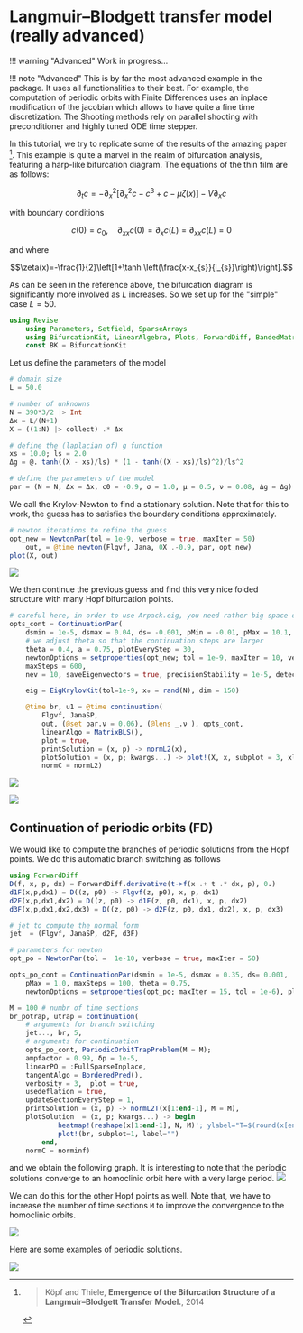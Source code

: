 # Langmuir–Blodgett transfer model (really advanced)

!!! warning "Advanced"
    Work in progress...


!!! note "Advanced"
    This is by far the most advanced example in the package. It uses all functionalities to their best. For example, the computation of periodic orbits with Finite Differences uses an inplace modification of the jacobian which allows to have quite a fine time discretization. The Shooting methods rely on parallel shooting with preconditioner and highly tuned ODE time stepper.
      
    
In this tutorial, we try to replicate some of the results of the amazing paper [^Köpf]. This example is quite a marvel in the realm of bifurcation analysis, featuring a harp-like bifurcation diagram. The equations of the thin film are as follows:

$$\partial_{t} c=-\partial_{x}^{2}\left[\partial_{x}^{2} c-c^{3}+c-\mu \zeta(x)\right]-V \partial_{x} c$$

with boundary conditions

$$c(0)=c_{0}, \quad \partial_{x x} c(0)=\partial_{x} c(L)=\partial_{x x} c(L)=0$$

and where

$$\zeta(x)=-\frac{1}{2}\left[1+\tanh \left(\frac{x-x_{s}}{l_{s}}\right)\right].$$

As can be seen in the reference above, the bifurcation diagram is significantly more involved as $L$ increases. So we set up for the "simple" case $L=50$.

```julia
using Revise
	using Parameters, Setfield, SparseArrays
	using BifurcationKit, LinearAlgebra, Plots, ForwardDiff, BandedMatrices
	const BK = BifurcationKit
```

Let us define the parameters of the model

```julia
# domain size
L = 50.0

# number of unknowns
N = 390*3/2 |> Int
Δx = L/(N+1)
X = ((1:N) |> collect) .* Δx

# define the (laplacian of) g function
xs = 10.0; ls = 2.0
Δg = @. tanh((X - xs)/ls) * (1 - tanh((X - xs)/ls)^2)/ls^2

# define the parameters of the model
par = (N = N, Δx = Δx, c0 = -0.9, σ = 1.0, μ = 0.5, ν = 0.08, Δg = Δg)
```

We call the Krylov-Newton to find a stationary solution. Note that for this to work, the guess has to satisfies the boundary conditions approximately.

```julia
# newton iterations to refine the guess
opt_new = NewtonPar(tol = 1e-9, verbose = true, maxIter = 50)
	out, = @time newton(Flgvf, Jana, 0X .-0.9, par, opt_new)
plot(X, out)
```

![](langmuir1.png)

We then continue the previous guess and find this very nice folded structure with many Hopf bifurcation points.

```julia
# careful here, in order to use Arpack.eig, you need rather big space or compute ~100 eigenvalues
opts_cont = ContinuationPar(
	dsmin = 1e-5, dsmax = 0.04, ds= -0.001, pMin = -0.01, pMax = 10.1,
	# we adjust theta so that the continuation steps are larger
	theta = 0.4, a = 0.75, plotEveryStep = 30,
	newtonOptions = setproperties(opt_new; tol = 1e-9, maxIter = 10, verbose = false),
	maxSteps = 600,
	nev = 10, saveEigenvectors = true, precisionStability = 1e-5, detectBifurcation = 3, dsminBisection = 1e-8, maxBisectionSteps = 15, nInversion = 6, tolBisectionEigenvalue = 1e-9, saveSolEveryStep = 50)

	eig = EigKrylovKit(tol=1e-9, x₀ = rand(N), dim = 150)

	@time br, u1 = @time continuation(
		Flgvf, JanaSP,
		out, (@set par.ν = 0.06), (@lens _.ν ), opts_cont,
		linearAlgo = MatrixBLS(),
		plot = true,
		printSolution = (x, p) -> normL2(x),
		plotSolution = (x, p; kwargs...) -> plot!(X, x, subplot = 3, xlabel = "Nx = $(length(x))", label = ""),
		normC = normL2)
```

![](langmuir2.png)

![](langmuir3.png)

## Continuation of periodic orbits (FD)

We would like to compute the branches of periodic solutions from the Hopf points. We do this automatic branch switching as follows

```julia
using ForwardDiff
D(f, x, p, dx) = ForwardDiff.derivative(t->f(x .+ t .* dx, p), 0.)
d1F(x,p,dx1) = D((z, p0) -> Flgvf(z, p0), x, p, dx1)
d2F(x,p,dx1,dx2) = D((z, p0) -> d1F(z, p0, dx1), x, p, dx2)
d3F(x,p,dx1,dx2,dx3) = D((z, p0) -> d2F(z, p0, dx1, dx2), x, p, dx3)

# jet to compute the normal form
jet  = (Flgvf, JanaSP, d2F, d3F)

# parameters for newton
opt_po = NewtonPar(tol =  1e-10, verbose = true, maxIter = 50)

opts_po_cont = ContinuationPar(dsmin = 1e-5, dsmax = 0.35, ds= 0.001,
	pMax = 1.0, maxSteps = 100, theta = 0.75,
	newtonOptions = setproperties(opt_po; maxIter = 15, tol = 1e-6), plotEveryStep = 1)

M = 100 # numbr of time sections
br_potrap, utrap = continuation(
	# arguments for branch switching
	jet..., br, 5,
	# arguments for continuation
	opts_po_cont, PeriodicOrbitTrapProblem(M = M);
	ampfactor = 0.99, δp = 1e-5,
	linearPO = :FullSparseInplace,
	tangentAlgo = BorderedPred(),
	verbosity = 3,	plot = true,
	usedeflation = true,
	updateSectionEveryStep = 1,
	printSolution = (x, p) -> normL2T(x[1:end-1], M = M),
	plotSolution  = (x, p; kwargs...) -> begin
			heatmap!(reshape(x[1:end-1], N, M)'; ylabel="T=$(round(x[end]))", color=:viridis, kwargs...)
			plot!(br, subplot=1, label="")
		end,
	normC = norminf)
```
 and we obtain the following graph. It is interesting to note that the periodic solutions converge to an homoclinic orbit here with a very large period.
![](langmuir4.png)

We can do this for the other Hopf points as well. Note that, we have to increase the number of time sections `M` to improve the convergence to the homoclinic orbits.

![](langmuir5.png)

Here are some examples of periodic solutions.

![](langmuir6.png)

[^Köpf]:> Köpf and Thiele, **Emergence of the Bifurcation Structure of a Langmuir–Blodgett Transfer Model.**, 2014
